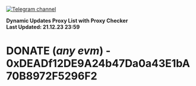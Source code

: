 [![Telegram channel](https://img.shields.io/endpoint?url=https://runkit.io/damiankrawczyk/telegram-badge/branches/master?url=https://t.me/n4z4v0d)](https://t.me/n4z4v0d) 

**Dynamic Updates Proxy List with Proxy Checker**  
**Last Updated: 21.12.23 23:59**

# DONATE (_any evm_) - 0xDEADf12DE9A24b47Da0a43E1bA70B8972F5296F2
